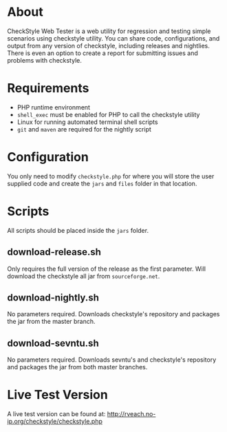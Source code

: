 About
=====

CheckStyle Web Tester is a web utility for regression and testing simple scenarios using checkstyle utility.
You can share code, configurations, and output from any version of checkstyle, including releases and nightlies.
There is even an option to create a report for submitting issues and problems with checkstyle.

Requirements
============

* PHP runtime environment
* `shell_exec` must be enabled for PHP to call the checkstyle utility
* Linux for running automated terminal shell scripts
* `git` and `maven` are required for the nightly script

Configuration
=============

You only need to modify `checkstyle.php` for where you will store the user supplied code and create the `jars` and `files` folder in that location.

Scripts
=======

All scripts should be placed inside the `jars` folder.

download-release.sh
-------------------

Only requires the full version of the release as the first parameter. Will download the checkstyle all jar from `sourceforge.net`.

download-nightly.sh
-------------------

No parameters required. Downloads checkstyle's repository and packages the jar from the master branch.

download-sevntu.sh
------------------

No parameters required. Downloads sevntu's and checkstyle's repository and packages the jar from both master branches.

Live Test Version
=================

A live test version can be found at: http://rveach.no-ip.org/checkstyle/checkstyle.php

